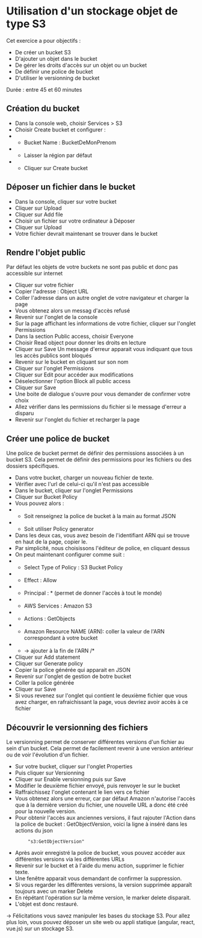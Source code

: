 # Utilisation d'un stockage objet de type S3

Cet exercice a pour objectifs :
* De créer un bucket S3
* D'ajouter un objet dans le bucket
* De gérer les droits d'accès sur un objet ou un bucket
* De définir une police de bucket
* D'utiliser le versionning de bucket

Durée : entre 45 et 60 minutes

## Création du bucket
* Dans la console web, choisir Services > S3
* Choisir Create bucket et configurer :
* * Bucket Name : BucketDeMonPrenom
* * Laisser la région par défaut
* * Cliquer sur Create bucket 

## Déposer un fichier dans le bucket 
* Dans la console, cliquer sur votre bucket
* Cliquer sur Upload
* Cliquer sur Add file
* Choisir un fichier sur votre ordinateur à Déposer
* Cliquer sur Upload
* Votre fichier devrait maintenant se trouver dans le bucket

## Rendre l'objet public
Par défaut les objets de votre buckets ne sont pas public
et donc pas accessible sur internet
* Cliquer sur votre fichier
* Copier l'adresse : Object URL 
* Coller l'adresse dans un autre onglet de votre navigateur et charger la page
* Vous obtenez alors un messag d'accès refusé
* Revenir sur l'onglet de la console
* Sur la page affichant les informations de votre fichier, cliquer 
sur l'onglet Permissions
* Dans la section Public access, choisir Everyone
* Choisir Read object pour donner les droits en lecture
* Cliquer sur Save
Un message d'erreur apparait vous indiquant que tous les accès publics
sont bloqués
* Revenir sur le bucket en cliquant sur son nom
* Cliquer sur l'onglet Permissions
* Cliquer sur Edit pour accéder aux modifications
* Déselectionner l'option Block all public access
* Cliquer sur Save 
* Une boite de dialogue s'ouvre pour vous demander de confirmer votre choix
* Allez vérifier dans les permissions du fichier si le message d'erreur a disparu
* Revenir sur l'onglet du fichier et recharger la page

## Créer une police de bucket
Une police de bucket permet de définir des permissions associées
à un bucket S3. Cela permet de définir des permissions pour les fichiers ou 
des dossiers spécifiques.
* Dans votre bucket, charger un nouveau fichier de texte.
* Vérifier avec l'url de celui-ci qu'il n'est pas accessible
* Dans le bucket, cliquer sur l'onglet Permissions
* Cliquer sur Bucket Policy
* Vous pouvez alors :
* * Soit renseignez la police de bucket à la main au format JSON
* * Soit utiliser Policy generator
* Dans les deux cas, vous avez besoin de l'identifiant ARN qui se trouve en haut de la page,
copier le.
* Par simplicité, nous choisissons l'éditeur de police, en cliquant dessus
* On peut maintenant configurer comme suit :
* * Select Type of Policy : S3 Bucket Policy
* * Effect : Allow
* * Principal : * (permet de donner l'accès à tout le monde)
* * AWS Services : Amazon S3
* * Actions : GetObjects
* * Amazon Resource NAME (ARN): coller la valeur de l'ARN correspondant à votre bucket
* * -> ajouter à la fin de l'ARN /* 
* Cliquer sur Add statement
* Cliquer sur Generate policy
* Copier la police générée qui apparait en JSON
* Revenir sur l'onglet de gestion de botre bucket
* Coller la police générée 
* Cliquer sur Save 
* Si vous revenez sur l'onglet qui contient le deuxième fichier 
que vous avez charger, en rafraichissant la page, vous devriez avoir accès à ce fichier

## Découvrir le versionning des fichiers
Le versionning permet de conserver différentes versions d'un fichier au
sein d'un bucket. Cela permet de facilement revenir à une version antérieur
ou de voir l'évolution d'un fichier.
* Sur votre bucket, cliquer sur l'onglet Properties
* Puis cliquer sur Versionning
* Cliquer sur Enable versionning puis sur Save
* Modifier le deuxième fichier envoyé, puis renvoyer le sur le bucket
* Raffraichissez l'onglet contenant le lien vers ce fichier
* Vous obtenez alors une erreur, car par défaut Amazon n'autorise 
l'accès que à la dernière version du fichier, une nouvelle URL a donc 
été créé pour la nouvelle version.
* Pour obtenir l'accès aux anciennes versions, il faut rajouter l'Action
dans la police de bucket : GetObjectVersion, voici la ligne à inséré dans les actions du json 
```
        "s3:GetObjectVersion"
```
* Après avoir enregistré la police de bucket, 
vous pouvez accéder aux différentes versions via les différentes URLs
* Revenir sur le bucket et à l'aide du menu action, supprimer le fichier texte.
* Une fenêtre apparait vous demandant de confirmer la suppression.
* Si vous regarder les différentes versions, la version supprimée
apparaît toujours avec un marker Delete
* En répétant l'opération sur la même version, le marker delete disparait.
* L'objet est donc restauré.

-> Félicitations vous savez manipuler les bases du stockage S3.
Pour allez plus loin, vous pouvez déposer un site web ou appli statique
(angular, react, vue.js) sur un stockage S3.